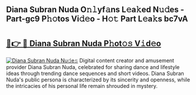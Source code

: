 ## Diana Subran Nuda O𝚗𝚕yf𝚊ns L𝚎a𝚔ed N𝚞𝚍es - Part-gc9 P𝚑𝚘tos Vi𝚍𝚎o - H𝚘𝚝 Part L𝚎a𝚔s bc7vA

# <h2><a href="http://kf8bjnd.oniu.top/?m=Diana+Subran+Nuda">🔗👉 🔴 Diana Subran Nuda P𝚑ot𝚘𝚜 V𝚒d𝚎o</a></h2>

[![Diana Subran Nuda Nu𝚍e𝚜](https://i.imgur.com/0qMVB7G.gif)](http://kf8bjnd.oniu.top/?m=Diana+Subran+Nuda)
Digital content creator and amusement provider Diana Subran Nuda, celebrated for sharing dance and lifestyle ideas through trending dance sequences and short videos. Diana Subran Nuda's public persona is characterized by its sincerity and openness, while the intricacies of his personal life remain shrouded in mystery.  
